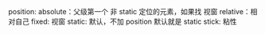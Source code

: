 position: 
absolute：父级第一个 非 static 定位的元素，如果找 视窗
relative：相对自己
fixed:  视窗
static:  默认，不加 position 默认就是 static
stick:  粘性